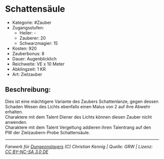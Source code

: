 # Schattensäule  
- Kategorie: #Zauber  
- Zugangsstufen:  
  - Heiler: -  
  - Zauberer: 20  
  - Schwarzmagier: 15  
- Kosten: 920  
- Zauberbonus: 8  
- Dauer: Augenblicklich  
- Reichweite: VE x 10 Meter  
- Abklingzeit: 1 KR  
- Art: Zielzauber     

## Beschreibung:
Dies ist eine mächtigere Variante des Zaubers Schattenlanze, gegen dessen Schaden Wesen des Lichts ebenfalls einen Malus von 2 auf ihre Abwehr erhalten.<br>Charaktere mit dem Talent Diener des Lichts können diesen Zauber nicht anwenden.<br>Charaktere mit dem Talent Vergeltung addieren ihren Talentrang auf den PW der Zielzaubern-Probe Schattensäule.


___
*Fanwerk für [Dungeonslayers](https://www.dungeonslayers.net/) (C) Christian Kennig | Quelle: GRW | Lizenz: [CC BY-NC-SA 3.0 DE](https://creativecommons.org/licenses/by-nc-sa/3.0/de/)*